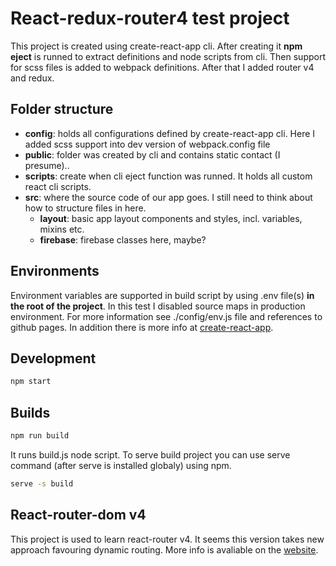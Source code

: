 # React-redux-router4 test project

This project is created using create-react-app cli. After creating it **npm eject** is runned to extract definitions and node scripts from cli. Then support for scss files is added to webpack definitions. After that I added router v4 and redux.

## Folder structure

- **config**: holds all configurations defined by create-react-app cli. Here I added scss support into dev version of webpack.config file
- **public**: folder was created by cli and contains static contact (I presume)..
- **scripts**: create when cli eject function was runned. It holds all custom react cli scripts.
- **src**: where the source code of our app goes. I still need to think about how to structure files in here.
  - **layout**: basic app layout components and styles, incl. variables, mixins etc.
  - **firebase**: firebase classes here, maybe?

## Environments

Environment variables are supported in build script by using .env file(s) **in the root of the project**. In this test I disabled source maps in production environment. For more information see ./config/env.js file and references to github pages. In addition there is more info at [create-react-app](https://github.com/facebookincubator/create-react-app/blob/master/packages/react-scripts/template/README.md#adding-development-environment-variables-in-env).


## Development

```cmd
npm start
```

## Builds

```cmd
npm run build
```

It runs build.js node script. To serve build project you can use serve command (after serve is installed globaly) using npm.

```cmd
serve -s build
```

## React-router-dom v4

This project is used to learn react-router v4. It seems this version takes new approach favouring dynamic routing. More info is avaliable on the [website](https://reacttraining.com/react-router/web/example/basic).